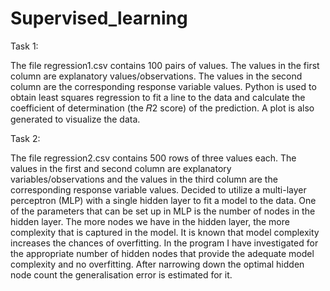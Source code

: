 # Supervised_learning

Task 1:

The file regression1.csv contains 100 pairs of values. The values in the first column are explanatory values/observations. The values in the second column are the 
corresponding response variable values. Python is used to obtain least squares regression to fit a line to the data and calculate the coefficient of determination (the 𝑅2 score) of the prediction. A plot is also generated to visualize the data.

Task 2:

The file regression2.csv contains 500 rows of three values each. The values in the first and second column are explanatory variables/observations 
and the values in the third column are the corresponding response variable values. Decided to utilize a multi-layer perceptron (MLP) with a single
hidden layer to fit a model to the data. One of the parameters that can be set up in MLP is the number of nodes in the hidden layer. The more nodes we have in the hidden layer, the more complexity that is captured in the model.
It is known that model complexity increases the chances of overfitting. In the program I have investigated for the appropriate number of hidden nodes that provide the adequate model complexity and no overfitting. After narrowing down the optimal hidden node count the generalisation error is estimated for it.  

